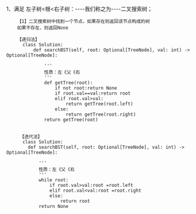 1、满足 左子树<根<右子树：----我们称之为----二叉搜索树；

        【1】二叉搜索树中找到一个节点，如果存在则返回该节点构成的树
        如果不存在，则返回None
        
        【递归法】
          class Solution:
              def searchBST(self, root: Optional[TreeNode], val: int) -> Optional[TreeNode]:

                  '''
                  性质：左《父《右
                  '''
                  def getTree(root):
                      if not root:return None
                      if root.val==val:return root
                      elif root.val>val:
                          return getTree(root.left)
                      else:
                          return getTree(root.right)
                  return getTree(root)        
          
          
         【迭代法】
          class Solution:
            def searchBST(self, root: Optional[TreeNode], val: int) -> Optional[TreeNode]:

                '''
                性质：左《父《右
                '''
                while root:
                    if root.val>val:root =root.left
                    elif root.val<val:root =root.right
                    else:
                        return root
                return None



